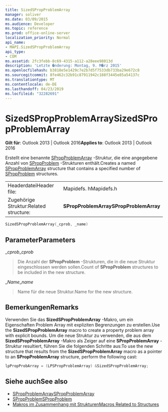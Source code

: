 ```yaml
---
title: SizedSPropProblemArray
manager: soliver
ms.date: 03/09/2015
ms.audience: Developer
ms.topic: reference
ms.prod: office-online-server
localization_priority: Normal
api_name:
- MAPI.SizedSPropProblemArray
api_type:
- COM
ms.assetid: 2fc3febb-8c69-4315-a112-a28eee98013d
description: 'Letzte �nderung: Montag, 9. M�rz 2015'
ms.openlocfilehash: b3818e5e1429c7e2b7d5f7533db733ba29e672c8
ms.sourcegitcommit: 8fe462c32b91c87911942c188f3445e85a54137c
ms.translationtype: MT
ms.contentlocale: de-DE
ms.lasthandoff: 04/23/2019
ms.locfileid: "32282691"
---
```

# <a name="sizedspropproblemarray"></a><span data-ttu-id="fd0da-103">SizedSPropProblemArray</span><span class="sxs-lookup"><span data-stu-id="fd0da-103">SizedSPropProblemArray</span></span>

<span data-ttu-id="fd0da-104">**Gilt für**: Outlook 2013 | Outlook 2016</span><span class="sxs-lookup"><span data-stu-id="fd0da-104">**Applies to**: Outlook 2013 | Outlook 2016</span></span> 
  
<span data-ttu-id="fd0da-105">Erstellt eine benannte [SPropProblemArray](spropproblemarray.md) -Struktur, die eine angegebene Anzahl von [SPropProblem](spropproblem.md) -Strukturen enthält.</span><span class="sxs-lookup"><span data-stu-id="fd0da-105">Creates a named [SPropProblemArray](spropproblemarray.md) structure that contains a specified number of [SPropProblem](spropproblem.md) structures.</span></span> 
  
|||
|:-----|:-----|
|<span data-ttu-id="fd0da-106">Headerdatei</span><span class="sxs-lookup"><span data-stu-id="fd0da-106">Header file:</span></span>  <br/> |<span data-ttu-id="fd0da-107">Mapidefs. h</span><span class="sxs-lookup"><span data-stu-id="fd0da-107">Mapidefs.h</span></span>  <br/> |
|<span data-ttu-id="fd0da-108">Zugehörige Struktur:</span><span class="sxs-lookup"><span data-stu-id="fd0da-108">Related structure:</span></span>  <br/> |<span data-ttu-id="fd0da-109">**SPropProblemArray**</span><span class="sxs-lookup"><span data-stu-id="fd0da-109">**SPropProblemArray**</span></span> <br/> |
   
```cpp
SizedSPropProblemArray(_cprob, _name)
```

## <a name="parameters"></a><span data-ttu-id="fd0da-110">Parameter</span><span class="sxs-lookup"><span data-stu-id="fd0da-110">Parameters</span></span>

<span data-ttu-id="fd0da-111">__cprob_</span><span class="sxs-lookup"><span data-stu-id="fd0da-111">__cprob_</span></span>
  
> <span data-ttu-id="fd0da-112">Die Anzahl der **SPropProblem** -Strukturen, die in die neue Struktur eingeschlossen werden sollen.</span><span class="sxs-lookup"><span data-stu-id="fd0da-112">Count of **SPropProblem** structures to be included in the new structure.</span></span> 
    
<span data-ttu-id="fd0da-113">__Name_</span><span class="sxs-lookup"><span data-stu-id="fd0da-113">__name_</span></span>
  
> <span data-ttu-id="fd0da-114">Name für die neue Struktur.</span><span class="sxs-lookup"><span data-stu-id="fd0da-114">Name for the new structure.</span></span>
    
## <a name="remarks"></a><span data-ttu-id="fd0da-115">Bemerkungen</span><span class="sxs-lookup"><span data-stu-id="fd0da-115">Remarks</span></span>

<span data-ttu-id="fd0da-116">Verwenden Sie das **SizedSPropProblemArray** -Makro, um ein Eigenschaften Problem Array mit expliziten Begrenzungen zu erstellen.</span><span class="sxs-lookup"><span data-stu-id="fd0da-116">Use the **SizedSPropProblemArray** macro to create a property problem array with explicit bounds.</span></span> <span data-ttu-id="fd0da-117">Um die neue Struktur zu verwenden, die aus dem **SizedSPropProblemArray** -Makro als Zeiger auf eine **SPropProblemArray** -Struktur resultiert, führen Sie die folgenden Schritte aus:</span><span class="sxs-lookup"><span data-stu-id="fd0da-117">To use the new structure that results from the **SizedSPropProblemArray** macro as a pointer to an **SPropProblemArray** structure, perform the following cast:</span></span> 
  
```cpp
lpPropProbArray = (LPSPropProblemArray) &SizedSPropProblemArray;
```

## <a name="see-also"></a><span data-ttu-id="fd0da-118">Siehe auch</span><span class="sxs-lookup"><span data-stu-id="fd0da-118">See also</span></span>

- [<span data-ttu-id="fd0da-119">SPropProblemArray</span><span class="sxs-lookup"><span data-stu-id="fd0da-119">SPropProblemArray</span></span>](spropproblemarray.md)
- [<span data-ttu-id="fd0da-120">SPropProblem</span><span class="sxs-lookup"><span data-stu-id="fd0da-120">SPropProblem</span></span>](spropproblem.md)
- [<span data-ttu-id="fd0da-121">Makros im Zusammenhang mit Strukturen</span><span class="sxs-lookup"><span data-stu-id="fd0da-121">Macros Related to Structures</span></span>](macros-related-to-structures.md)

